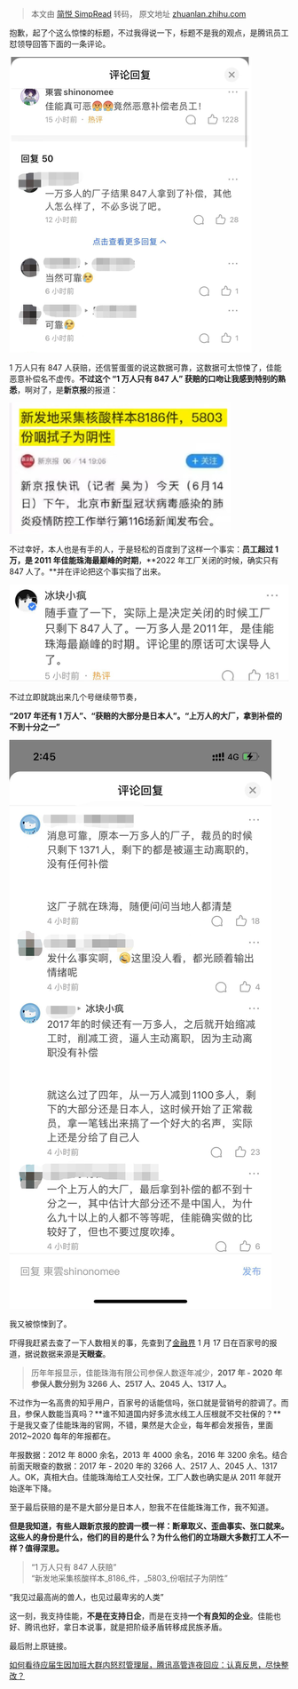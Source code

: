 > 本文由 [简悦 SimpRead](http://ksria.com/simpread/) 转码， 原文地址 [zhuanlan.zhihu.com](https://zhuanlan.zhihu.com/p/462412550)

抱歉，起了个这么惊悚的标题，不过我得说一下，标题不是我的观点，是腾讯员工怼领导回答下面的一条评论。

![25ccbc9e4658b5bbbccf70b70ef08438_MD5](../assets/25ccbc9e4658b5bbbccf70b70ef08438_MD5.png)

1 万人只有 847 人获赔，还信誓蛋蛋的说这数据可靠，这数据可太惊悚了，佳能恶意补偿名不虚传。**不过这个 “1 万人只有 847 人” 获赔的口吻让我感到特别的熟悉**，啊对了，是**新京报**的报道：

![b4caebac3d500cc911138fc2eca10f4b_MD5](../assets/b4caebac3d500cc911138fc2eca10f4b_MD5.png)

不过幸好，本人也是有手的人，于是轻松的百度到了这样一个事实：**员工超过 1 万，是 2011 年佳能珠海最巅峰的时期**，**2022 年工厂关闭的时候，确实只有 847 人了。**并在评论把这个事实指了出来。

![1985919bd35180123a200486b078735b_MD5](../assets/1985919bd35180123a200486b078735b_MD5.png)

不过立即就跳出来几个号继续带节奏，

**“2017 年还有 1 万人”、“获赔的大部分是日本人”。“上万人的大厂，拿到补偿的不到十分之一”**

![eb5f23a3e1c5c6b3aa81339e210b9785_MD5](../assets/eb5f23a3e1c5c6b3aa81339e210b9785_MD5.jpg)

我又被惊悚到了。

吓得我赶紧去查了一下人数相关的事，先查到了[金融界](https://link.zhihu.com/?target=https%3A//author.baidu.com/home%3Ffrom%3Dbjh_article%26app_id%3D1573162320060777) 1 月 17 日在百家号的报道，据说数据来源是**天眼查**。

> 历年年报显示，佳能珠海有限公司参保人数逐年减少，**2017 年 - 2020 年参保人数分别为 3266 人、2517 人、2045 人、1317 人。**

不过作为一名高贵的知乎用户，百家号的话能信吗，张口就是营销号的腔调了。而且，参保人数能当真吗？**谁不知道国内好多流水线工人压根就不交社保的？**于是我又查了佳能珠海的官网，不错，果然是大企业，每年都会发报告，里面 2012~2020 每年的年报都在。

年报数据：2012 年 8000 余名，2013 年 4000 余名，2016 年 3200 余名。结合前面天眼查的数据：2017 年 - 2020 年的 3266 人、2517 人、2045 人、1317 人。OK，真相大白。佳能珠海给工人交社保，工厂人数也确实是从 2011 年就开始逐年下降。

至于最后获赔的是不是大部分是日本人，恕我不在佳能珠海工作，我不知道。

**但是我知道，有些人跟新京报的腔调一模一样：断章取义、歪曲事实、张口就来。这些人的身份是什么，他们的目的是什么？为什么他们的立场跟大多数打工人不一样？值得深思。**

> “1 万人只有 847 人获赔”  
> “新发地采集核酸样本_8186_件，_5803_份咽拭子为阴性”

“我见过最高尚的兽人，也见过最卑劣的人类”

这一刻，我支持佳能，**不是在支持日企**，而是在支持**一个有良知的企业**。佳能也好、腾讯也好，拿日本说事，就是把阶级矛盾转移成民族矛盾。

最后附上原链接。

[如何看待应届生因加班大群内怒怼管理层，腾讯高管连夜回应：认真反思，尽快整改？](https://www.zhihu.com/question/513499430/answer/2326100298)